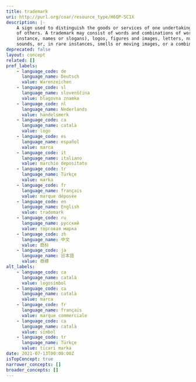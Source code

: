```yaml
---
title: trademark
uri: http://purl.org/coar/resource_type/H6QP-SC1X
description: |-
    A sign used to distinguish the goods or services of one undertaking from those
    of others. A trademark may consist of words and combinations of words (for
    instance, names or slogans), logos, figures and images, letters, numbers,
    sounds, or, in rare instances, smells or moving images, or a combination thereof. [Source: https://www.wipo.int/trademarks/en]
deprecated: false
layout: concept
related: []
pref_labels:
    - language_code: de
      language_name: Deutsch
      value: Warenzeichen
    - language_code: sl
      language_name: slovenščina
      value: blagovna znamka
    - language_code: nl
      language_name: Nederlands
      value: handelsmerk
    - language_code: ca
      language_name: català
      value: logo
    - language_code: es
      language_name: español
      value: marca
    - language_code: it
      language_name: italiano
      value: marchio depositato
    - language_code: tr
      language_name: Türkçe
      value: marka
    - language_code: fr
      language_name: français
      value: marque déposée
    - language_code: en
      language_name: English
      value: trademark
    - language_code: ru
      language_name: русский
      value: торговая марка
    - language_code: zh
      language_name: 中文
      value: 商标
    - language_code: ja
      language_name: 日本語
      value: 商標
alt_labels:
    - language_code: ca
      language_name: català
      value: logosímbol
    - language_code: ca
      language_name: català
      value: marca
    - language_code: fr
      language_name: français
      value: marque commerciale
    - language_code: ca
      language_name: català
      value: símbol
    - language_code: tr
      language_name: Türkçe
      value: ticari marka
date: 2021-07-13T00:00:00Z
isTopConcept: true
narrower_concepts: []
broader_concepts: []
---
```


